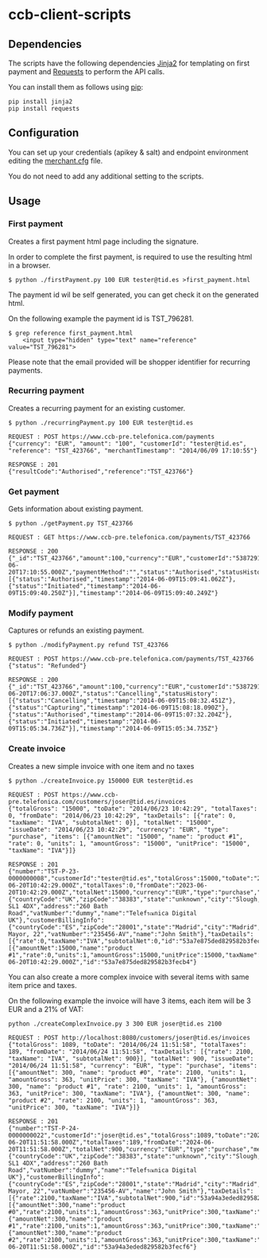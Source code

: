 ccb-client-scripts
==================

## Dependencies

The scripts have the following dependencies [Jinja2](http://jinja.pocoo.org/docs/) for templating on first payment and [Requests](http://docs.python-requests.org/en/latest/) to perform the API calls.

You can install them as follows using [pip](https://pip.pypa.io):

```
pip install jinja2
pip install requests
```

## Configuration

You can set up your credentials (apikey & salt) and endpoint environment editing the [merchant.cfg](https://github.com/PDI-DGS-Protolab/ccb-client-scripts/blob/master/merchant.cfg) file.

You do not need to add any additional setting to the scripts.


## Usage 

### First payment

Creates a first payment html page including the signature.  

In order to complete the first payment, is required to use the resulting html in a browser.


```
$ python ./firstPayment.py 100 EUR tester@tid.es >first_payment.html
```

The payment id wil be self generated, you can get check it on the generated html. 

On the following example the payment id is TST_796281.

```
$ grep reference first_payment.html
    <input type="hidden" type="text" name="reference" value="TST_796281">
```

Please note that the email provided will be shopper identifier for recurring payments.   

### Recurring payment

Creates a recurring payment for an existing customer.

```
$ python ./recurringPayment.py 100 EUR tester@tid.es

REQUEST : POST https://www.ccb-pre.telefonica.com/payments
{"currency": "EUR", "amount": "100", "customerId": "tester@tid.es", "reference": "TST_423766", "merchantTimestamp": "2014/06/09 17:10:55"}

RESPONSE : 201
{"resultCode":"Authorised","reference":"TST_423766"}
```

### Get payment

Gets information about existing payment.

```
$ python ./getPayment.py TST_423766

REQUEST : GET https://www.ccb-pre.telefonica.com/payments/TST_423766

RESPONSE : 200
{"_id":"TST_423766","amount":100,"currency":"EUR","customerId":"538729107515b24afc4573d4","merchantId":"52e7cd3c9e29efe120c6ca63","merchantTimestamp":"2009-06-20T17:10:55.000Z","paymentMethod":"","status":"Authorised","statusHistory":[{"status":"Authorised","timestamp":"2014-06-09T15:09:41.062Z"},{"status":"Initiated","timestamp":"2014-06-09T15:09:40.250Z"}],"timestamp":"2014-06-09T15:09:40.249Z"}
```

### Modify payment

Captures or refunds an existing payment.

```
$ python ./modifyPayment.py refund TST_423766

REQUEST : POST https://www.ccb-pre.telefonica.com/payments/TST_423766
{"status": "Refunded"}

RESPONSE : 200
{"_id":"TST_423766","amount":100,"currency":"EUR","customerId":"538729107515b24afc4573d4","description":"","merchantId":"52e7cd3c9e29efe120c6ca63","merchantTimestamp":"2009-06-20T17:06:37.000Z","status":"Cancelling","statusHistory":[{"status":"Cancelling","timestamp":"2014-06-09T15:08:32.451Z"},{"status":"Capturing","timestamp":"2014-06-09T15:08:18.090Z"},{"status":"Authorised","timestamp":"2014-06-09T15:07:32.204Z"},{"status":"Initiated","timestamp":"2014-06-09T15:05:34.736Z"}],"timestamp":"2014-06-09T15:05:34.735Z"}
```

### Create invoice

Creates a new simple invoice with one item and no taxes

```
$ python ./createInvoice.py 150000 EUR tester@tid.es

REQUEST : POST https://www.ccb-pre.telefonica.com/customers/joser@tid.es/invoices
{"totalGross": "15000", "toDate": "2014/06/23 10:42:29", "totalTaxes": 0, "fromDate": "2014/06/23 10:42:29", "taxDetails": [{"rate": 0, "taxName": "IVA", "subtotalNet": 0}], "totalNet": "15000", "issueDate": "2014/06/23 10:42:29", "currency": "EUR", "type": "purchase", "items": [{"amountNet": "15000", "name": "product #1", "rate": 0, "units": 1, "amountGross": "15000", "unitPrice": "15000", "taxName": "IVA"}]}

RESPONSE : 201
{"number":"TST-P-23-0000000008","customerId":"tester@tid.es","totalGross":15000,"toDate":"2023-06-20T10:42:29.000Z","totalTaxes":0,"fromDate":"2023-06-20T10:42:29.000Z","totalNet":15000,"currency":"EUR","type":"purchase","merchantBillingInfo":{"countryCode":"UK","zipCode":"38383","state":"unknown","city":"Slough,  SL1 4DX","address":"260 Bath Road","vatNumber":"dummy","name":"Telefรณnica Digital UK"},"customerBillingInfo":{"countryCode":"ES","zipCode":"28001","state":"Madrid","city":"Madrid","address":"Calle Mayor, 22","vatNumber":"235456-AV","name":"John Smith"},"taxDetails":[{"rate":0,"taxName":"IVA","subtotalNet":0,"id":"53a7e875ded829582b3fecb6"}],"items":[{"amountNet":15000,"name":"product #1","rate":0,"units":1,"amountGross":15000,"unitPrice":15000,"taxName":"IVA","id":"53a7e875ded829582b3fecb5"}],"sent":false,"status":"Pending","issueDate":"2023-06-20T10:42:29.000Z","id":"53a7e875ded829582b3fecb4"}
```

You can also create a more complex invoice with several items with same item price and taxes.

On the following example the invoice will have 3 items, each item will be 3 EUR and a 21% of VAT:

```
python ./createComplexInvoice.py 3 300 EUR joser@tid.es 2100

REQUEST : POST http://localhost:8080/customers/joser@tid.es/invoices
{"totalGross": 1089, "toDate": "2014/06/24 11:51:58", "totalTaxes": 189, "fromDate": "2014/06/24 11:51:58", "taxDetails": [{"rate": 2100, "taxName": "IVA", "subtotalNet": 900}], "totalNet": 900, "issueDate": "2014/06/24 11:51:58", "currency": "EUR", "type": "purchase", "items": [{"amountNet": 300, "name": "product #0", "rate": 2100, "units": 1, "amountGross": 363, "unitPrice": 300, "taxName": "IVA"}, {"amountNet": 300, "name": "product #1", "rate": 2100, "units": 1, "amountGross": 363, "unitPrice": 300, "taxName": "IVA"}, {"amountNet": 300, "name": "product #2", "rate": 2100, "units": 1, "amountGross": 363, "unitPrice": 300, "taxName": "IVA"}]}

RESPONSE : 201
{"number":"TST-P-24-0000000022","customerId":"joser@tid.es","totalGross":1089,"toDate":"2024-06-20T11:51:58.000Z","totalTaxes":189,"fromDate":"2024-06-20T11:51:58.000Z","totalNet":900,"currency":"EUR","type":"purchase","merchantBillingInfo":{"countryCode":"UK","zipCode":"38383","state":"unknown","city":"Slough,  SL1 4DX","address":"260 Bath Road","vatNumber":"dummy","name":"Telefรณnica Digital UK"},"customerBillingInfo":{"countryCode":"ES","zipCode":"28001","state":"Madrid","city":"Madrid","address":"Calle Mayor, 22","vatNumber":"235456-AV","name":"John Smith"},"taxDetails":[{"rate":2100,"taxName":"IVA","subtotalNet":900,"id":"53a94a3eded829582b3fecfa"}],"items":[{"amountNet":300,"name":"product #0","rate":2100,"units":1,"amountGross":363,"unitPrice":300,"taxName":"IVA","id":"53a94a3eded829582b3fecf9"},{"amountNet":300,"name":"product #1","rate":2100,"units":1,"amountGross":363,"unitPrice":300,"taxName":"IVA","id":"53a94a3eded829582b3fecf8"},{"amountNet":300,"name":"product #2","rate":2100,"units":1,"amountGross":363,"unitPrice":300,"taxName":"IVA","id":"53a94a3eded829582b3fecf7"}],"sent":false,"status":"Pending","issueDate":"2024-06-20T11:51:58.000Z","id":"53a94a3eded829582b3fecf6"}
```